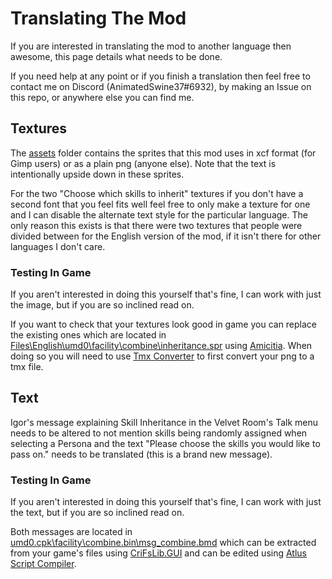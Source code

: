# Translating The Mod
If you are interested in translating the mod to another language then awesome, this page details what needs to be done.

If you need help at any point or if you finish a translation then feel free to contact me on Discord (AnimatedSwine37#6932), by making an Issue on this repo, or anywhere else you can find me.

## Textures
The [assets](assets) folder contains the sprites that this mod uses in xcf format (for Gimp users) or as a plain png (anyone else). 
Note that the text is intentionally upside down in these sprites. 

For the two "Choose which skills to inherit" textures if you don't have a second font that you feel fits well feel free to only make a texture for one and I can disable the alternate text style for the particular language.
The only reason this exists is that there were two textures that people were divided between for the English version of the mod, if it isn't there for other languages I don't care.

### Testing In Game
If you aren't interested in doing this yourself that's fine, I can work with just the image, but if you are so inclined read on.

If you want to check that your textures look good in game you can replace the existing ones which are located in [Files\English\umd0\facility\combine\inheritance.spr](p3ppc.manualSkillInheritance/Files/English/umd0/facility/combine) using [Amicitia](https://github.com/tge-was-taken/Amicitia/releases/latest).
When doing so you will need to use [Tmx Converter](https://github.com/LTSophia/TMXConverter/releases/latest) to first convert your png to a tmx file.

## Text
Igor's message explaining Skill Inheritance in the Velvet Room's Talk menu needs to be altered to not mention skills being randomly assigned when selecting a Persona and the text "Please choose the skills you would like to pass on." needs to be translated (this is a brand new message).

### Testing In Game
If you aren't interested in doing this yourself that's fine, I can work with just the text, but if you are so inclined read on.

Both messages are located in [umd0.cpk\facility\combine.bin\msg_combine.bmd](p3ppc.manualSkillInheritance/Files/English/umd0/facility) which can be extracted from your game's files using [CriFsLib.GUI](https://github.com/Sewer56/CriFsV2Lib/releases/latest) and can be edited using [Atlus Script Compiler](https://github.com/tge-was-taken/Atlus-Script-Tools).
